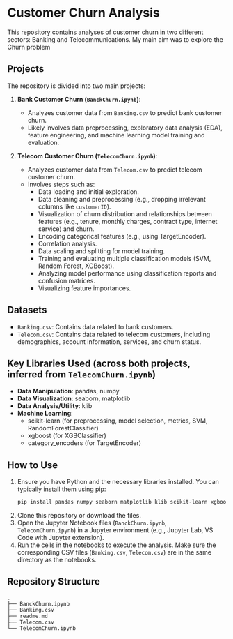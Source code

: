 # Customer Churn Analysis

This repository contains analyses of customer churn in two different sectors: Banking and Telecommunications. My main aim was to explore the Churn problem 

## Projects

The repository is divided into two main projects:

1.  **Bank Customer Churn (`BanckChurn.ipynb`)**:
    *   Analyzes customer data from `Banking.csv` to predict bank customer churn.
    *   Likely involves data preprocessing, exploratory data analysis (EDA), feature engineering, and machine learning model training and evaluation.

2.  **Telecom Customer Churn (`TelecomChurn.ipynb`)**:
    *   Analyzes customer data from `Telecom.csv` to predict telecom customer churn.
    *   Involves steps such as:
        *   Data loading and initial exploration.
        *   Data cleaning and preprocessing (e.g., dropping irrelevant columns like `customerID`).
        *   Visualization of churn distribution and relationships between features (e.g., tenure, monthly charges, contract type, internet service) and churn.
        *   Encoding categorical features (e.g., using TargetEncoder).
        *   Correlation analysis.
        *   Data scaling and splitting for model training.
        *   Training and evaluating multiple classification models (SVM, Random Forest, XGBoost).
        *   Analyzing model performance using classification reports and confusion matrices.
        *   Visualizing feature importances.

## Datasets

*   `Banking.csv`: Contains data related to bank customers.
*   `Telecom.csv`: Contains data related to telecom customers, including demographics, account information, services, and churn status.

## Key Libraries Used (across both projects, inferred from `TelecomChurn.ipynb`)

*   **Data Manipulation**: pandas, numpy
*   **Data Visualization**: seaborn, matplotlib
*   **Data Analysis/Utility**: klib
*   **Machine Learning**:
    *   scikit-learn (for preprocessing, model selection, metrics, SVM, RandomForestClassifier)
    *   xgboost (for XGBClassifier)
    *   category_encoders (for TargetEncoder)

## How to Use

1.  Ensure you have Python and the necessary libraries installed. You can typically install them using pip:
    ```bash
    pip install pandas numpy seaborn matplotlib klib scikit-learn xgboost category_encoders jupyter
    ```
2.  Clone this repository or download the files.
3.  Open the Jupyter Notebook files (`BanckChurn.ipynb`, `TelecomChurn.ipynb`) in a Jupyter environment (e.g., Jupyter Lab, VS Code with Jupyter extension).
4.  Run the cells in the notebooks to execute the analysis. Make sure the corresponding CSV files (`Banking.csv`, `Telecom.csv`) are in the same directory as the notebooks.

## Repository Structure

```
.
├── BanckChurn.ipynb
├── Banking.csv
├── readme.md
├── Telecom.csv
└── TelecomChurn.ipynb
```

